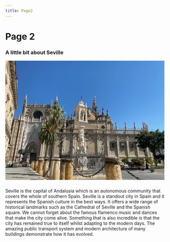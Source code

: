 ```yaml
---
title: Page2
---
```


<h1>Page 2</h1>
<div class="container">
<div class="row">
<div class="col-sm-6">
<h3>A little bit about Seville</h3>
<p></p>
<img src='images/image1.jpeg' alt='Seville Cathedral' width="500" >
</div>
<div class="col-sm-6">
<h3></h3>
<p>Seville is the capital of Andalusia which is an autonomous community that covers the whole of southern Spain. Seville is a standout city in Spain and it represents the Spanish culture in the best ways. It offers a wide range of historical landmarks such as the Cathedral of Seville and the Spanish square. We cannot forget about the famous flamenco music and dances that make the city come alive. Something that is also incredible is that the city has remained true to itself whilst adapting to the modern days. The amazing public transport system and modern architecture of many buildings demonstrate how it has evolved.</p>
  
</div>
